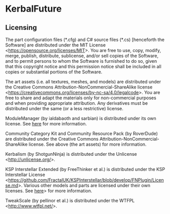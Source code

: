 # KerbalFuture

## Licensing

The part configuration files (\*.cfg) and C# source files (\*.cs) [henceforth the Software] are distributed under the MIT License <<https://opensource.org/licenses/MIT>>. You are free to use, copy, modify, merge, publish, distribute, sublicense, and/or sell copies of the Software, and to permit persons to whom the Software is furnished to do so, given that this copyright notice and this permission notice shall be included in all copies or substantial portions of the Software.

The art assets (i.e. all textures, meshes, and models) are distributed under the Creative Commons Attribution-NonCommercial-ShareAlike license <<https://creativecommons.org/licenses/by-nc-sa/4.0/legalcode>>. You are free to share and adapt the materials only for non-commercial purposes and when providing appropriate attribution. Any derivatives must be distributed under the same (or a less restrictive) license.

ModuleManager (by ialdabaoth and sarbian) is distributed under its own license. See [here](https://github.com/sarbian/ModuleManager/blob/master/README.md) for more information.

Community Category Kit and Community Resource Pack (by RoverDude) are distributed under the Creative Commons Attribution-NonCommercial-ShareAlike license. See above (the art assets) for more information.

Kerbalism (by ShotgunNinja) is distributed under the Unlicense <<http://unlicense.org/>>.

KSP Interstellar Extended (by FreeThinker et al.) is distributed under the KSP Interstellar License <<https://github.com/FractalUK/KSPInterstellar/blob/develop/FNPlugin/License.md>>. Various other models and parts are licensed under their own licenses. See [here](http://forum.kerbalspaceprogram.com/index.php?/topic/100190-1/&do=findComment&comment=1731509)> for more information.

TweakScale (by pellinor et al.) is distributed under the WTFPL <<http://www.wtfpl.net/>>.


